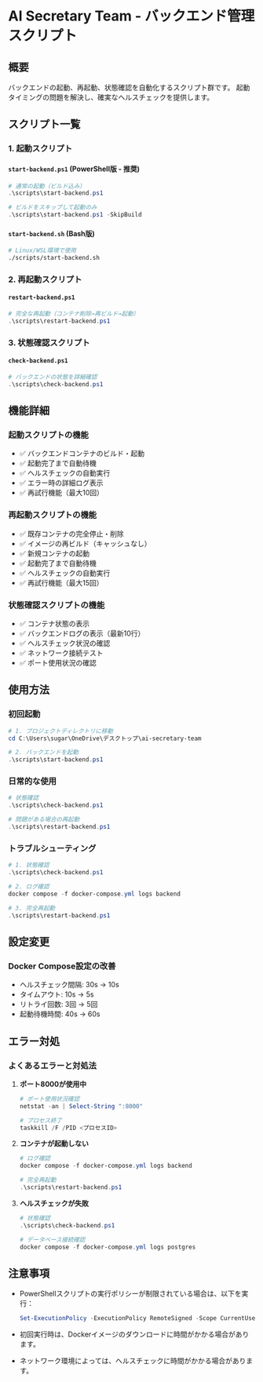 # AI Secretary Team - バックエンド管理スクリプト

## 概要
バックエンドの起動、再起動、状態確認を自動化するスクリプト群です。
起動タイミングの問題を解決し、確実なヘルスチェックを提供します。

## スクリプト一覧

### 1. 起動スクリプト

#### `start-backend.ps1` (PowerShell版 - 推奨)
```powershell
# 通常の起動（ビルド込み）
.\scripts\start-backend.ps1

# ビルドをスキップして起動のみ
.\scripts\start-backend.ps1 -SkipBuild
```

#### `start-backend.sh` (Bash版)
```bash
# Linux/WSL環境で使用
./scripts/start-backend.sh
```

### 2. 再起動スクリプト

#### `restart-backend.ps1`
```powershell
# 完全な再起動（コンテナ削除→再ビルド→起動）
.\scripts\restart-backend.ps1
```

### 3. 状態確認スクリプト

#### `check-backend.ps1`
```powershell
# バックエンドの状態を詳細確認
.\scripts\check-backend.ps1
```

## 機能詳細

### 起動スクリプトの機能
- ✅ バックエンドコンテナのビルド・起動
- ✅ 起動完了まで自動待機
- ✅ ヘルスチェックの自動実行
- ✅ エラー時の詳細ログ表示
- ✅ 再試行機能（最大10回）

### 再起動スクリプトの機能
- ✅ 既存コンテナの完全停止・削除
- ✅ イメージの再ビルド（キャッシュなし）
- ✅ 新規コンテナの起動
- ✅ 起動完了まで自動待機
- ✅ ヘルスチェックの自動実行
- ✅ 再試行機能（最大15回）

### 状態確認スクリプトの機能
- ✅ コンテナ状態の表示
- ✅ バックエンドログの表示（最新10行）
- ✅ ヘルスチェック状況の確認
- ✅ ネットワーク接続テスト
- ✅ ポート使用状況の確認

## 使用方法

### 初回起動
```powershell
# 1. プロジェクトディレクトリに移動
cd C:\Users\sugar\OneDrive\デスクトップ\ai-secretary-team

# 2. バックエンドを起動
.\scripts\start-backend.ps1
```

### 日常的な使用
```powershell
# 状態確認
.\scripts\check-backend.ps1

# 問題がある場合の再起動
.\scripts\restart-backend.ps1
```

### トラブルシューティング
```powershell
# 1. 状態確認
.\scripts\check-backend.ps1

# 2. ログ確認
docker compose -f docker-compose.yml logs backend

# 3. 完全再起動
.\scripts\restart-backend.ps1
```

## 設定変更

### Docker Compose設定の改善
- ヘルスチェック間隔: 30s → 10s
- タイムアウト: 10s → 5s
- リトライ回数: 3回 → 5回
- 起動待機時間: 40s → 60s

## エラー対処

### よくあるエラーと対処法

1. **ポート8000が使用中**
   ```powershell
   # ポート使用状況確認
   netstat -an | Select-String ":8000"
   
   # プロセス終了
   taskkill /F /PID <プロセスID>
   ```

2. **コンテナが起動しない**
   ```powershell
   # ログ確認
   docker compose -f docker-compose.yml logs backend
   
   # 完全再起動
   .\scripts\restart-backend.ps1
   ```

3. **ヘルスチェックが失敗**
   ```powershell
   # 状態確認
   .\scripts\check-backend.ps1
   
   # データベース接続確認
   docker compose -f docker-compose.yml logs postgres
   ```

## 注意事項

- PowerShellスクリプトの実行ポリシーが制限されている場合は、以下を実行：
  ```powershell
  Set-ExecutionPolicy -ExecutionPolicy RemoteSigned -Scope CurrentUser
  ```

- 初回実行時は、Dockerイメージのダウンロードに時間がかかる場合があります。

- ネットワーク環境によっては、ヘルスチェックに時間がかかる場合があります。
